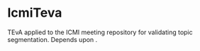IcmiTeva
========

TEvA applied to the ICMI meeting repository for validating topic segmentation.  Depends upon <TEvA>.
